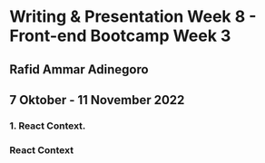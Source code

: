 # Writing & Presentation Week 8 - Front-end Bootcamp Week 3
## Rafid Ammar Adinegoro
## 7 Oktober - 11 November 2022

### **1. React Context.**
### React Context
